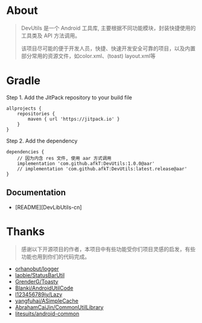 # About

> DevUtils 是一个 Android 工具库, 主要根据不同功能模块，封装快捷使用的工具类及 API 方法调用。
> <p>该项目尽可能的便于开发人员，快捷、快速开发安全可靠的项目，以及内置部分常用的资源文件，如color.xml、(toast) layout.xml等

# Gradle

Step 1. Add the JitPack repository to your build file
```
allprojects {
	repositories {
		maven { url 'https://jitpack.io' }
	}
}
```

Step 2. Add the dependency
```
dependencies {
	// 因为内含 res 文件, 使用 aar 方式调用
	implementation 'com.github.afkT:DevUtils:1.0.0@aar'
	// implementation 'com.github.afkT:DevUtils:latest.release@aar'
}
```

## Documentation

* [README][DevLibUtils-cn]

# Thanks

> 感谢以下开源项目的作者，本项目中有些功能受你们项目灵感的启发，有些功能也用到你们的代码完成。

- [orhanobut/logger](https://github.com/orhanobut/logger)
- [laobie/StatusBarUtil](https://github.com/laobie/StatusBarUtil)
- [GrenderG/Toasty](https://github.com/GrenderG/Toasty)
- [Blankj/AndroidUtilCode](https://github.com/Blankj/AndroidUtilCode)
- [l123456789jy/Lazy](https://github.com/l123456789jy/Lazy)
- [yangfuhai/ASimpleCache](https://github.com/yangfuhai/ASimpleCache)
- [AbrahamCaiJin/CommonUtilLibrary](https://github.com/AbrahamCaiJin/CommonUtilLibrary)
- [litesuits/android-common](https://github.com/litesuits/android-common)